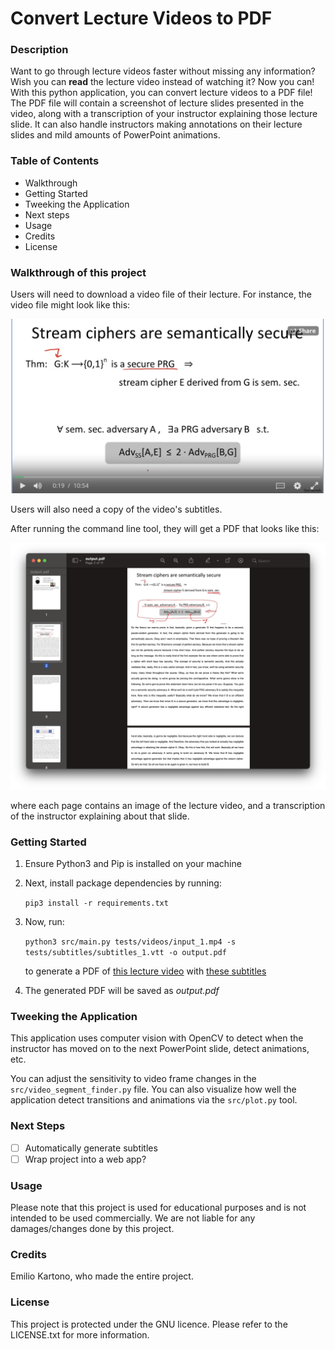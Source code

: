 # Convert Lecture Videos to PDF

### Description
Want to go through lecture videos faster without missing any information? Wish you can **read** the lecture video instead of watching it? Now you can! With this python application, you can convert lecture videos to a PDF file! The PDF file will contain a screenshot of lecture slides presented in the video, along with a transcription of your instructor explaining those lecture slide. It can also handle instructors making annotations on their lecture slides and mild amounts of PowerPoint animations.

### Table of Contents
- Walkthrough
- Getting Started
- Tweeking the Application
- Next steps
- Usage
- Credits
- License

### Walkthrough of this project
Users will need to download a video file of their lecture. For instance, the video file might look like this:

<div width="100%">
    <p align="center">
<img src="docs/video-screenshot.png" width="600px"/>
    </p>
</div>

Users will also need a copy of the video's subtitles.

After running the command line tool, they will get a PDF that looks like this:

<div width="100%">
    <p align="center">
<img src="docs/pdf-screenshot.png" width="600px"/>
    </p>
</div>

where each page contains an image of the lecture video, and a transcription of the instructor explaining about that slide.


### Getting Started
1. Ensure Python3 and Pip is installed on your machine
2. Next, install package dependencies by running:
    
    ```pip3 install -r requirements.txt```

3. Now, run:
   
    ```python3 src/main.py tests/videos/input_1.mp4 -s tests/subtitles/subtitles_1.vtt -o output.pdf```

    to generate a PDF of [this lecture video](tests/videos/input_1.mp4) with [these subtitles](```tests/subtitles/subtitles_1.vtt```)

4. The generated PDF will be saved as *output.pdf*

### Tweeking the Application
This application uses computer vision with OpenCV to detect when the instructor has moved on to the next PowerPoint slide, detect animations, etc.

You can adjust the sensitivity to video frame changes in the ```src/video_segment_finder.py``` file. You can also visualize how well the application detect transitions and animations via the ```src/plot.py``` tool.

### Next Steps
- [ ] Automatically generate subtitles
- [ ] Wrap project into a web app?

### Usage
Please note that this project is used for educational purposes and is not intended to be used commercially. We are not liable for any damages/changes done by this project.

### Credits
Emilio Kartono, who made the entire project.

### License
This project is protected under the GNU licence. Please refer to the LICENSE.txt for more information.